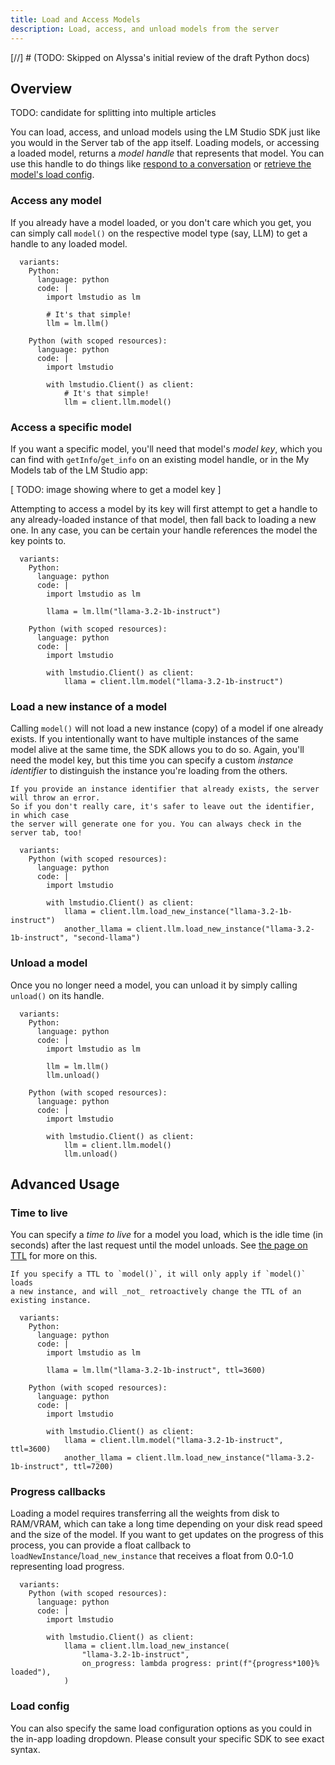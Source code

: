 ```yaml
---
title: Load and Access Models
description: Load, access, and unload models from the server
---
```


[//] # (TODO: Skipped on Alyssa's initial review of the draft Python docs)

## Overview

TODO: candidate for splitting into multiple articles

You can load, access, and unload models using the LM Studio SDK just like you would
in the Server tab of the app itself. Loading models, or accessing a loaded model,
returns a _model handle_ that represents that model. You can use this handle to
do things like [respond to a conversation](/docs/api/sdk/chat-completion) or
[retrieve the model's load config](/docs/api/sdk/get-load-config).

### Access any model

If you already have a model loaded, or you don't care which
you get, you can simply call `model()` on the respective model type (say, LLM) to get
a handle to any loaded model.

```lms_code_snippet
  variants:
    Python:
      language: python
      code: |
        import lmstudio as lm

        # It's that simple!
        llm = lm.llm()

    Python (with scoped resources):
      language: python
      code: |
        import lmstudio

        with lmstudio.Client() as client:
            # It's that simple!
            llm = client.llm.model()
```

### Access a specific model

If you want a specific model, you'll need that model's _model key_,
which you can find with `getInfo`/`get_info` on an existing model handle,
or in the My Models tab of the LM Studio app:

[ TODO: image showing where to get a model key ]

Attempting to access a model by its key will first attempt to get a handle to any
already-loaded instance of that model, then fall back to loading a new one.
In any case, you can be certain your handle references the model the key points to.

```lms_code_snippet
  variants:
    Python:
      language: python
      code: |
        import lmstudio as lm

        llama = lm.llm("llama-3.2-1b-instruct")

    Python (with scoped resources):
      language: python
      code: |
        import lmstudio

        with lmstudio.Client() as client:
            llama = client.llm.model("llama-3.2-1b-instruct")
```

### Load a new instance of a model

Calling `model()` will not load a new instance (copy) of a model if one already exists.
If you intentionally want to have multiple instances of the same model alive
at the same time, the SDK allows you to do so. Again, you'll need the model key,
but this time you can specify a custom _instance identifier_ to distinguish the
instance you're loading from the others.

```lms_protip
If you provide an instance identifier that already exists, the server will throw an error.
So if you don't really care, it's safer to leave out the identifier, in which case
the server will generate one for you. You can always check in the server tab, too!
```

```lms_code_snippet
  variants:
    Python (with scoped resources):
      language: python
      code: |
        import lmstudio

        with lmstudio.Client() as client:
            llama = client.llm.load_new_instance("llama-3.2-1b-instruct")
            another_llama = client.llm.load_new_instance("llama-3.2-1b-instruct", "second-llama")
```

### Unload a model

Once you no longer need a model, you can unload it by simply calling `unload()` on its handle.

```lms_code_snippet
  variants:
    Python:
      language: python
      code: |
        import lmstudio as lm

        llm = lm.llm()
        llm.unload()

    Python (with scoped resources):
      language: python
      code: |
        import lmstudio

        with lmstudio.Client() as client:
            llm = client.llm.model()
            llm.unload()
```

## Advanced Usage

### Time to live

You can specify a _time to live_ for a model you load, which is the idle time (in seconds)
after the last request until the model unloads. See [the page on TTL](/docs/api/ttl-and-auto-evict) for more on this.

```lms_protip
If you specify a TTL to `model()`, it will only apply if `model()` loads
a new instance, and will _not_ retroactively change the TTL of an existing instance.
```

```lms_code_snippet
  variants:
    Python:
      language: python
      code: |
        import lmstudio as lm

        llama = lm.llm("llama-3.2-1b-instruct", ttl=3600)

    Python (with scoped resources):
      language: python
      code: |
        import lmstudio

        with lmstudio.Client() as client:
            llama = client.llm.model("llama-3.2-1b-instruct", ttl=3600)
            another_llama = client.llm.load_new_instance("llama-3.2-1b-instruct", ttl=7200)
```

### Progress callbacks

Loading a model requires transferring all the weights from disk to RAM/VRAM,
which can take a long time depending on your disk read speed and the size of the model.
If you want to get updates on the progress of this process, you can provide a float callback to `loadNewInstance`/`load_new_instance`
that receives a float from 0.0-1.0 representing load progress.

```lms_code_snippet
  variants:
    Python (with scoped resources):
      language: python
      code: |
        import lmstudio

        with lmstudio.Client() as client:
            llama = client.llm.load_new_instance(
                "llama-3.2-1b-instruct",
                on_progress: lambda progress: print(f"{progress*100}% loaded"),
            )
```

### Load config

You can also specify the same load configuration options as you could in the
in-app loading dropdown. Please consult your specific SDK to see exact syntax.
